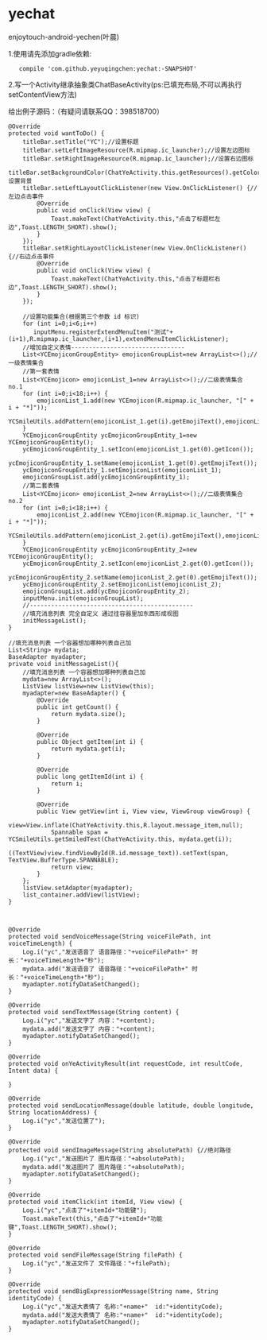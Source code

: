 # yechat 
   enjoytouch-android-yechen(叶晨)
   
   1.使用请先添加gradle依赖:
   
       compile 'com.github.yeyuqingchen:yechat:-SNAPSHOT'
       
       
   2.写一个Activity继承抽象类ChatBaseActivity(ps:已填充布局,不可以再执行setContentView方法)  
   
   给出例子源码：（有疑问请联系QQ：398518700）
      

    @Override
    protected void wantToDo() {
        titleBar.setTitle("YC");//设置标题
        titleBar.setLeftImageResource(R.mipmap.ic_launcher);//设置左边图标
        titleBar.setRightImageResource(R.mipmap.ic_launcher);//设置右边图标
        titleBar.setBackgroundColor(ChatYeActivity.this.getResources().getColor(R.color.colorAccent));//设置背景
        titleBar.setLeftLayoutClickListener(new View.OnClickListener() {//左边点击事件
            @Override
            public void onClick(View view) {
                Toast.makeText(ChatYeActivity.this,"点击了标题栏左边",Toast.LENGTH_SHORT).show();
            }
        });
        titleBar.setRightLayoutClickListener(new View.OnClickListener() {//右边点击事件
            @Override
            public void onClick(View view) {
                Toast.makeText(ChatYeActivity.this,"点击了标题栏右边",Toast.LENGTH_SHORT).show();
            }
        });

        //设置功能集合(根据第三个参数 id 标识)
        for (int i=0;i<6;i++)
           inputMenu.registerExtendMenuItem("测试"+(i+1),R.mipmap.ic_launcher,(i+1),extendMenuItemClickListener);
        //增加自定义表情--------------------------------
        List<YCEmojiconGroupEntity> emojiconGroupList=new ArrayList<>();//一级表情集合
        //第一套表情
        List<YCEmojicon> emojiconList_1=new ArrayList<>();//二级表情集合 no.1
        for (int i=0;i<18;i++) {
            emojiconList_1.add(new YCEmojicon(R.mipmap.ic_launcher, "[" + i + "*]"));
            YCSmileUtils.addPattern(emojiconList_1.get(i).getEmojiText(),emojiconList_1.get(i).getIcon());
        }
        YCEmojiconGroupEntity ycEmojiconGroupEntity_1=new YCEmojiconGroupEntity();
        ycEmojiconGroupEntity_1.setIcon(emojiconList_1.get(0).getIcon());
        ycEmojiconGroupEntity_1.setName(emojiconList_1.get(0).getEmojiText());
        ycEmojiconGroupEntity_1.setEmojiconList(emojiconList_1);
        emojiconGroupList.add(ycEmojiconGroupEntity_1);
        //第二套表情
        List<YCEmojicon> emojiconList_2=new ArrayList<>();//二级表情集合 no.2
        for (int i=0;i<18;i++) {
            emojiconList_2.add(new YCEmojicon(R.mipmap.ic_launcher, "[" + i + "*]"));
            YCSmileUtils.addPattern(emojiconList_2.get(i).getEmojiText(),emojiconList_2.get(i).getIcon());
        }
        YCEmojiconGroupEntity ycEmojiconGroupEntity_2=new YCEmojiconGroupEntity();
        ycEmojiconGroupEntity_2.setIcon(emojiconList_2.get(0).getIcon());
        ycEmojiconGroupEntity_2.setName(emojiconList_2.get(0).getEmojiText());
        ycEmojiconGroupEntity_2.setEmojiconList(emojiconList_2);
        emojiconGroupList.add(ycEmojiconGroupEntity_2);
        inputMenu.init(emojiconGroupList);
        //----------------------------------------------
        //填充消息列表 完全自定义 通过往容器里加东西形成视图
        initMessageList();
    }

    //填充消息列表 一个容器想加哪种列表自己加
    List<String> mydata;
    BaseAdapter myadapter;
    private void initMessageList(){
        //填充消息列表 一个容器想加哪种列表自己加
        mydata=new ArrayList<>();
        ListView listView=new ListView(this);
        myadapter=new BaseAdapter() {
            @Override
            public int getCount() {
                return mydata.size();
            }

            @Override
            public Object getItem(int i) {
                return mydata.get(i);
            }

            @Override
            public long getItemId(int i) {
                return i;
            }

            @Override
            public View getView(int i, View view, ViewGroup viewGroup) {
                view=View.inflate(ChatYeActivity.this,R.layout.message_item,null);
                Spannable span = YCSmileUtils.getSmiledText(ChatYeActivity.this, mydata.get(i));
                ((TextView)view.findViewById(R.id.message_text)).setText(span, TextView.BufferType.SPANNABLE);
                return view;
            }
        };
        listView.setAdapter(myadapter);
        list_container.addView(listView);
    }



    @Override
    protected void sendVoiceMessage(String voiceFilePath, int voiceTimeLength) {
        Log.i("yc","发送语音了 语音路径："+voiceFilePath+" 时长："+voiceTimeLength+"秒");
        mydata.add("发送语音了 语音路径："+voiceFilePath+" 时长："+voiceTimeLength+"秒");
        myadapter.notifyDataSetChanged();
    }

    @Override
    protected void sendTextMessage(String content) {
        Log.i("yc","发送文字了 内容："+content);
        mydata.add("发送文字了 内容："+content);
        myadapter.notifyDataSetChanged();
    }

    @Override
    protected void onYeActivityResult(int requestCode, int resultCode, Intent data) {

    }

    @Override
    protected void sendLocationMessage(double latitude, double longitude, String locationAddress) {
        Log.i("yc","发送位置了");
    }

    @Override
    protected void sendImageMessage(String absolutePath) {//绝对路径
        Log.i("yc","发送图片了 图片路径："+absolutePath);
        mydata.add("发送图片了 图片路径："+absolutePath);
        myadapter.notifyDataSetChanged();
    }

    @Override
    protected void itemClick(int itemId, View view) {
        Log.i("yc","点击了"+itemId+"功能键");
        Toast.makeText(this,"点击了"+itemId+"功能键",Toast.LENGTH_SHORT).show();
    }

    @Override
    protected void sendFileMessage(String filePath) {
        Log.i("yc","发送文件了 文件路径："+filePath);
    }

    @Override
    protected void sendBigExpressionMessage(String name, String identityCode) {
        Log.i("yc","发送大表情了 名称:"+name+"  id:"+identityCode);
        mydata.add("发送大表情了 名称:"+name+"  id:"+identityCode);
        myadapter.notifyDataSetChanged();
    }

   
     

